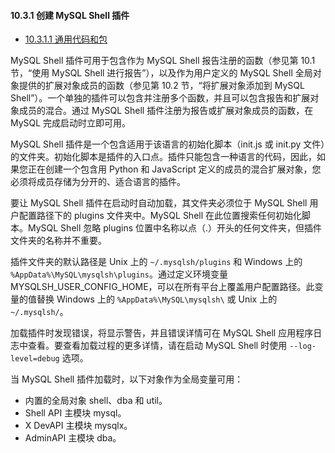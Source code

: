 #### 10.3.1 创建 MySQL Shell 插件

- [10.3.1.1 通用代码和包](./10.03.01.01.通用代码和包.md)

MySQL Shell 插件可用于包含作为 MySQL Shell 报告注册的函数（参见第 10.1 节，“使用 MySQL Shell 进行报告”），以及作为用户定义的 MySQL Shell 全局对象提供的扩展对象成员的函数（参见第 10.2 节，“将扩展对象添加到 MySQL Shell”）。一个单独的插件可以包含并注册多个函数，并且可以包含报告和扩展对象成员的混合。通过 MySQL Shell 插件注册为报告或扩展对象成员的函数，在 MySQL 完成启动时立即可用。

MySQL Shell 插件是一个包含适用于该语言的初始化脚本（init.js 或 init.py 文件）的文件夹。初始化脚本是插件的入口点。插件只能包含一种语言的代码，因此，如果您正在创建一个包含用 Python 和 JavaScript 定义的成员的混合扩展对象，您必须将成员存储为分开的、适合语言的插件。

要让 MySQL Shell 插件在启动时自动加载，其文件夹必须位于 MySQL Shell 用户配置路径下的 plugins 文件夹中。MySQL Shell 在此位置搜索任何初始化脚本。MySQL Shell 忽略 plugins 位置中名称以点（.）开头的任何文件夹，但插件文件夹的名称并不重要。

插件文件夹的默认路径是 Unix 上的 `~/.mysqlsh/plugins` 和 Windows 上的 `%AppData%\MySQL\mysqlsh\plugins`。通过定义环境变量 MYSQLSH_USER_CONFIG_HOME，可以在所有平台上覆盖用户配置路径。此变量的值替换 Windows 上的 `%AppData%\MySQL\mysqlsh\` 或 Unix 上的 `~/.mysqlsh/`。

加载插件时发现错误，将显示警告，并且错误详情可在 MySQL Shell 应用程序日志中查看。要查看加载过程的更多详情，请在启动 MySQL Shell 时使用 `--log-level=debug` 选项。

当 MySQL Shell 插件加载时，以下对象作为全局变量可用：

- 内置的全局对象 shell、dba 和 util。
- Shell API 主模块 mysql。
- X DevAPI 主模块 mysqlx。
- AdminAPI 主模块 dba。